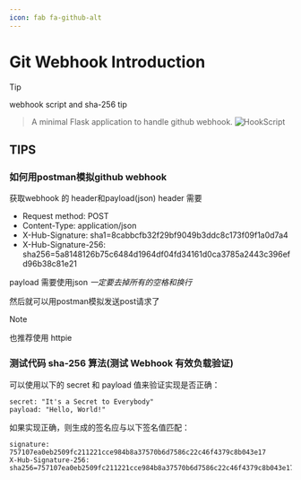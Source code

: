 ```yaml
---
icon: fab fa-github-alt
---
```


# Git Webhook Introduction

> [!TIP]
> webhook script and sha-256 tip


> A minimal Flask application to handle github webhook.
> ![HookScript](https://github.com/gaoming714/HookScript)

## TIPS

### 如何用postman模拟github webhook

获取webhook 的 header和payload(json)
header 需要 
- Request method: POST
- Content-Type: application/json
- X-Hub-Signature: sha1=8cabbcfb32f29bf9049b3ddc8c173f09f1a0d7a4
- X-Hub-Signature-256: sha256=5a8148126b75c6484d1964df04fd34161d0ca3785a2443c396efd96b38c81e21

payload 需要使用json *一定要去掉所有的空格和换行*

然后就可以用postman模拟发送post请求了

> [!NOTE]
> 也推荐使用 httpie

### 测试代码 sha-256 算法(测试 Webhook 有效负载验证)

可以使用以下的 secret 和 payload 值来验证实现是否正确：

```
secret: "It's a Secret to Everybody"
payload: "Hello, World!"
```

如果实现正确，则生成的签名应与以下签名值匹配：

```
signature: 757107ea0eb2509fc211221cce984b8a37570b6d7586c22c46f4379c8b043e17
X-Hub-Signature-256: sha256=757107ea0eb2509fc211221cce984b8a37570b6d7586c22c46f4379c8b043e17
```
